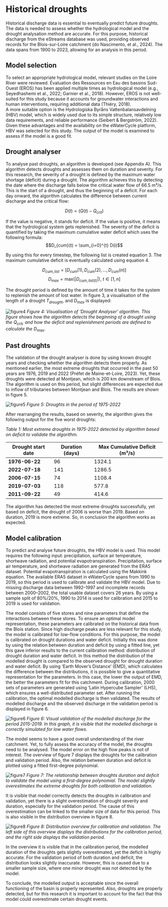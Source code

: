 # Historical droughts

Historical discharge data is essential to eventually predict future droughts. The data is needed to assess
whether the hydrological model and the drought analysation method are accurate.
For this purpose, historical discharge from the eStreams database was used, providing observed
records for the Blois-sur-Loire catchment (do Nascimento, et al., 2024). The data spans from 1900 to
2023, allowing for an analysis in this period.

## Model selection

To select an appropriate hydrological model, relevant studies on the Loire River were reviewed.
Évaluation des Ressources en Eau des bassins Sud-Ouest (EROS) has been applied multiple times
as hydrological model (e.g., Seyedhashemi et al., 2022; Garnier et al., 2018). However, EROS is not
well-suited for this study because it accounts for groundwater interactions and human interventions,
requiring additional data (Thiéry, 2018). \
A more suitable option is the Hydrologiska Byråns Vattenbalansavdelning (HBV) model, which is widely
used due to its simple structure, relatively low data requirements, and reliable performance (Seibert &
Bergström, 2022). Given these advantages and the availability on the eWaterCycle platform, HBV was
selected for this study. The output of the model is examined to assess if the model is a good fit.

## Drought analyser

To analyse past droughts, an algorithm is developed (see Appendix A). This algorithm detects droughts
and assesses them on duration and severity. For this research, the severity of a drought is defined by
the maximum water shortage (deficit) during a drought. The algorithm achieves this by detecting the
date where the discharge falls below the critical water flow of 66.5 m³/s. This is the start of a drought,
and thus the beginning of a deficit. For each day onward, the algorithm calculates the difference
between current discharge and the critical flow:

$$D(t) = (Q(t) - Q_{crit})$$

If the value is negative, it stands for deficit. If the value is positive, it means that the hydrological system
gets replenished. The severity of the deficit is quantified by taking the maximum cumulative water deficit
which uses the following formula:
$$D_{cum}(t) = \sum_{i=0}^{t} D(i)$$

By using this for every timestep, the following list is created equation 3. The maximum cumulative deficit
is eventually calculated using equation 4.

$$D_{cum,list} = \left[ D_{cum}(1),D_{cum}(2), ..., D_{cum}(n) \right]$$
$$D_{max} = \text{max} \left( |D_{cum,list(t)}| \right) \text{,   } t \in [1,n]$$

The drought period is defined by the amount of time it takes for the system to replenish the amount of
lost water. In figure 3, a visualisation of the length of a drought $T_{drought}$, and $D_{max}$ is displayed:

![figure4](figures/figure4.png)
*Figure 4: Visualisation of 'Drought Analyser' algorithm. This figure shows how the algorithm detects the
beginning of a drought using the $Q_{crit}$, and how the deficit and replenishment periods are defined to calculate
the $D_{max}$.*

## Past droughts

The validation of the drought analyser is done by using known drought years and checking whether the
algorithm detects them properly. As mentioned earlier, the most extreme droughts that occurred in the
past 50 years are 1976, 2019 and 2022 (Préfet de Maine-et-Loire, 2023). Yet, these droughts were
detected at Montjean, which is 200 km downstream of Blois. The algorithm is used on this period, but
slight differences are expected due to inflow of tributaries between Montjean and Blois. The results are
shown in figure 5.

![figure5](figures/figure5.png)
*Figure 5: Droughts in the period of 1975-2022*

After rearranging the results, based on severity, the algorithm gives the following output for the five
worst droughts:

*Table 1: Most extreme droughts in 1975-2022 detected by algorithm based on deficit to validate the
algorithm.*

| Drought start date | Duration (days) | Max Cumulative Deficit (m³/s) |
|--------------------|----------------|------------------------------|
| **1976-06-22**    | 96             | 1324.1                       |
| **2022-07-18**    | 141            | 1286.5                       |
| **2006-07-15**    | 74             | 1108.4                       |
| **2019-07-03**    | 118            | 577.8                        |
| **2011-09-22**    | 49             | 414.6                        |

The algorithm has detected the most extreme droughts successfully, yet based on deficit, the drought
of 2006 is worse than 2019. Based on duration, 2019 is more extreme. So, in conclusion the
algorithm works as expected.

## Model calibration
To predict and analyse future droughts, the HBV model is used. This model requires the following input:
precipitation, surface air temperature, shortwave radiation, and potential evapotranspiration.
Precipitation, surface air temperature, and shortwave radiation are generated from the ERA5 dataset.
Potential evapotranspiration is calculated using the Makkink equation.
The available ERA5 dataset in eWaterCycle spans from 1990 to 2019, so this period is used to calibrate
and validate the HBV model. Due to missing discharge data between 1992–1997 and incomplete
records between 2000–2002, the total usable dataset covers 26 years. By using a sample split of
80%/20%, 1990 to 2014 is used for calibration and 2015 to 2019 is used for validation.

The model consists of five stores and nine parameters that define the interactions between these
stores. To ensure an optimal model representation, these parameters are calibrated on the historical
data from the Blois station. Since high discharge peaks are less relevant for this study, the model is
calibrated for low-flow conditions. For this purpose, the model is calibrated on drought durations and
water deficit. Initially this was done by using the relation between duration and deficit by using a fitted
line, yet this gave inferior results to the current calibration method: distribution of drought duration and
water deficit. In this method the distribution of the modelled drought is compared to the observed
drought for drought duration and water deficit. By using ‘Earth Mover’s Distance’ (EMD), which
calculates the difference between the distributions, it is possible to give a quantitative representation
for the parameters. In this case, the lower the output of EMD, the better the parameters fit for this
catchment. During calibration, 2000 sets of parameters are generated using ‘Latin Hypercube Sampler’
(LHS), which ensures a well-distributed parameter set.
After running the calibration, the optimal modelled discharge is then validated. The results of modelled
discharge and the observed discharge in the validation period is displayed in figure 6.

![figure6](figures/figure6.png)
*Figure 6: Visual validation of the modelled discharge for the period 2015-2019. In this graph, it is visible
that the modelled discharge is correctly simulated for low water flows.*

The model seems to have a good overall understanding of the river catchment. Yet, to fully assess the
accuracy of the model, the droughts need to be analysed. The model error on the high flow peaks is
not of interest.
The overview of figure 7 displays the droughts for the calibration and validation period. Also, the relation
between duration and deficit is plotted using a fitted first-degree polynomial.

![figure7](figures/figure7.png)
*Figure 7: The relationship between droughts duration and deficit to validate the model using a first-degree
polynomial. The model slightly overestimates the extreme droughts for both calibration and validation.*

It is visible that model correctly detects the droughts in calibration and validation, yet there is a slight
overestimation of drought severity and duration, especially for the validation period. The cause of this overestimation can be linked to the smaller size of data for this period. This is also visible in the
distribution overview in figure 8.

![figure8](figures/figure8.png)
*Figure 8: Distribution overview for calibration and validation. The left side of this overview displays the
distributions for the calibration period, and the right side displays the validation period.*

In the overview it is visible that in the calibration period, the modelled duration of the droughts gets
slightly overestimated, yet the deficit is highly accurate. For the validation period of both duration and
deficit, the distribution looks slightly inaccurate. However, this is caused due to a smaller sample size,
where one minor drought was not detected by the model.

To conclude, the modelled output is acceptable since the overall functioning of the basin is properly
represented. Also, droughts are properly detected, but for this research it is important to account for
the fact that this model could overestimate certain drought events.









